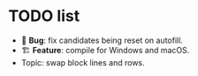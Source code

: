 # TODO list

- 🐞 **Bug**: fix candidates being reset on autofill.
- 🏗️ **Feature**: compile for Windows and macOS.
- Topic: swap block lines and rows.
